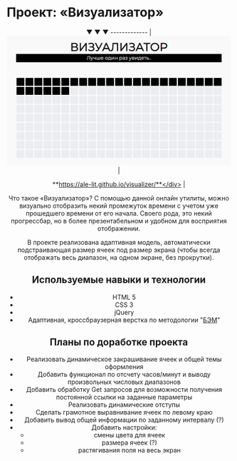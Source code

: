 # Проект: «Визуализатор»


<div align="center">
  
▼ ▼ ▼
------------- |
<a href="https://ale-lit.github.io/visualizer/"><img src="https://github.com/ale-lit/ale-lit/blob/main/screens/visualizer2.jpg" alt="Визуализатор"></a>
| <div align="center">**https://ale-lit.github.io/visualizer/**</div> |
  
</div>

Что такое «Визуализатор»? С помощью данной онлайн утилиты, можно визуально отобразить некий промежуток времени с учетом уже прошедшего времени от его начала. Своего рода, это некий прогрессбар, но в более презентабельном и удобном для восприятия отображении.

В проекте реализована адаптивная модель, автоматически подстраивающая размер ячеек под размер экрана (чтобы всегда отображать весь диапазон, на одном экране, без прокрутки).

## Используемые навыки и технологии
* HTML 5
* CSS 3
* jQuery
* Адаптивная, кроссбраузерная верстка по методологии "[БЭМ](https://ru.bem.info/ "Методология созданная в Яндексе для удобной разработки сайтов")"

## Планы по доработке проекта
* Реализовать динамическое закрашивание ячеек и общей темы оформления
* Добавить функционал по отсчету часов/минут и выводу произвольных числовых диапазонов
* Добавить обработку Get запросов для возможности получения постоянной ссылки на заданные параметры
* Реализовать динамические отступы
* Сделать грамотное выравнивание ячеек по левому краю
* Добавить вывод общей информации по заданному интервалу (?)
* Добавить настройки:
  * смены цвета для ячеек
  * размера ячеек (?)
  * растягивания поля на весь экран
